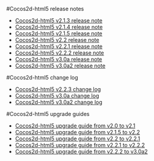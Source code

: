 #Cocos2d-html5 release notes

- [Cocos2d-html5 v2.1.3 release note](v2.1.3/release-note/zh.md)
- [Cocos2d-html5 v2.1.4 release note](v2.1.4/release-note/zh.md)
- [Cocos2d-html5 v2.1.5 release note](v2.1.5/release-note/zh.md)
- [Cocos2d-html5 v2.2 release note](v2.2/release-note/zh.md)
- [Cocos2d-html5 v2.2.1 release note](v2.2.1/release-note/zh.md)
- [Cocos2d-html5 v2.2.2 release note](v2.2.2/release-note/zh.md)
- [Cocos2d-html5 v3.0a release note](v3.0a/release-note/en.md)
- [Cocos2d-html5 v3.0a2 release note](v3.0a2/release-note/en.md)

#Cocos2d-html5 change log

- [Cocos2d-html5 v2.2.3 change log](v2.2.3/change-log/en.md)
- [Cocos2d-html5 v3.0a change log](v3.0a/changelog/en.md)
- [Cocos2d-html5 v3.0a2 change log](v3.0a2/changelog/en.md)

#Cocos2d-html5 upgrade guides

- [Cocos2d-html5 upgrade guide from v2.0 to v2.1](v2.1.3/upgrade-guide-from-v20-to-v21/zh.md)
- [Cocos2d-html5 upgrade guide from v2.1.5 to v2.2](v2.2/upgrade-guide-from-v215-to-v22/zh.md)
- [Cocos2d-html5 upgrade guide from v2.2 to v2.2.1](v2.2.1/upgrade-guide-from-v22-to-v221/zh.md)
- [Cocos2d-html5 upgrade guide from v2.2.1 to v2.2.2](v2.2.2/upgrade-guide-from-v221-to-v222/zh.md)
- [Cocos2d-html5 upgrade guide from v2.2.2 to v3.0a2](v3.0a/upgrade-guide/en.md)
